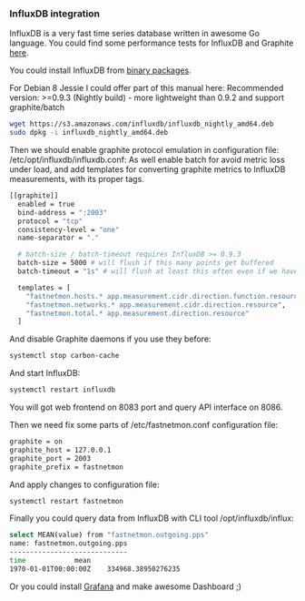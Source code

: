 ### InfluxDB integration

InfluxDB is a very fast time series database written in awesome Go language. You could find some performance tests for InfluxDB and Graphite [here](https://groups.google.com/forum/#!topic/influxdb/0VeUQCqzgVg).

You could install InfluxDB from [binary packages](https://influxdb.com/download/index.html).

For Debian 8 Jessie I could offer part of this manual here:
Recommended version: >=0.9.3 (Nightly build) - more lightweight than 0.9.2 and support graphite/batch

```bash
wget https://s3.amazonaws.com/influxdb/influxdb_nightly_amd64.deb
sudo dpkg -i influxdb_nightly_amd64.deb
```

Then we should enable graphite protocol emulation in configuration file: /etc/opt/influxdb/influxdb.conf:
As well enable batch for avoid metric loss under load, and add templates for converting graphite metrics 
to InfluxDB measurements, with its proper tags.

```bash
[[graphite]]
  enabled = true
  bind-address = ":2003"
  protocol = "tcp"
  consistency-level = "one"
  name-separator = "."

  # batch-size / batch-timeout requires InfluxDB >= 0.9.3
  batch-size = 5000 # will flush if this many points get buffered
  batch-timeout = "1s" # will flush at least this often even if we haven't hit buffer limit

  templates = [
    "fastnetmon.hosts.* app.measurement.cidr.direction.function.resource",
    "fastnetmon.networks.* app.measurement.cidr.direction.resource",
    "fastnetmon.total.* app.measurement.direction.resource"
  ]

```

And disable Graphite daemons if you use they before:
```bash
systemctl stop carbon-cache
```

And start InfluxDB:
```bash
systemctl restart influxdb
```

You will got web frontend on 8083 port and query API interface on 8086.

Then we need fix some parts of /etc/fastnetmon.conf configuration file:
```bash
graphite = on
graphite_host = 127.0.0.1
graphite_port = 2003
graphite_prefix = fastnetmon
```

And apply changes to configuration file:
```bash
systemctl restart fastnetmon
```

Finally you could query data from InfluxDB with CLI tool /opt/influxdb/influx:
```bash
select MEAN(value) from "fastnetmon.outgoing.pps"
name: fastnetmon.outgoing.pps
-----------------------------
time            mean
1970-01-01T00:00:00Z    334968.38950276235
```

Or you could install [Grafana](http://grafana.org) and make awesome Dashboard ;)
